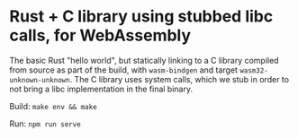 # Rust + C library using stubbed libc calls, for WebAssembly

The basic Rust "hello world", but statically linking to a C library compiled from source as part of the build, with `wasm-bindgen` and target `wasm32-unknown-unknown`. The C library uses system calls, which we stub in order to not bring a libc implementation in the final binary.

Build: `make env && make`

Run: `npm run serve`
